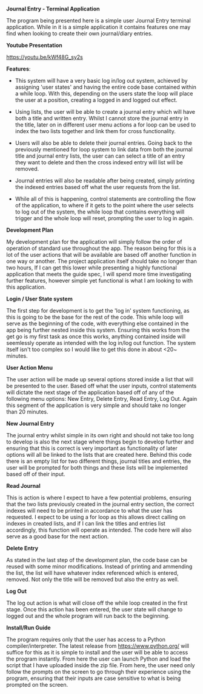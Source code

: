 **Journal Entry - Terminal Application**

  The program being presented here is a simple user Journal Entry terminal application. While in it is a simple application it contains features one may find when looking to create their own journal/diary entries. 

**Youtube Presentation**

https://youtu.be/kWf48G_sy2s


**Features**:

  

 - This system will have a very basic log in/log out system, achieved by
   assigning 'user states' and having the entire code base contained
   within a while loop. With this, depending on the users state the loop
   will place the user at a position, creating a logged in and logged
   out effect.

  

 - Using lists, the user will be able to create a journal entry which
   will have both a title and written entry. Whilst I cannot store the
   journal entry in the title, later on in different user menu actions a
   for loop can be used to index the two lists together and link them
   for cross functionality.

  

 - Users will also be able to delete their journal entries. Going back
   to the previously mentioned for loop system to link data from both
   the journal title and journal entry lists, the user can can select a
   title of an entry they want to delete and then the cross indexed
   entry will list will be removed.
 - Journal entries will also be readable after being created, simply
   printing the indexed entries based off what the user requests from
   the list.
 - While all of this is happening, control statements are controlling
   the flow of the application, to where if it gets to the point where
   the user selects to log out of the system, the while loop that
   contains everything will trigger and the whole loop will reset,
   prompting the user to log in again.

  
  
  

**Development Plan**

  

My development plan for the application will simply follow the order of operation of standard use throughout the app. The reason being for this is a lot of the user actions that will be available are based off another function in one way or another. The project application itself should take no longer than two hours, If I can get this lower while presenting a highly functional application that meets the guide spec, I will spend more time investigating further features, however simple yet functional is what I am looking to with this application.

  

**Login / User State system**

  

The first step for development is to get the 'log in' system functioning, as this is going to be the base for the rest of the code. This while loop will serve as the beginning of the code, with everything else contained in the app being further nested inside this system. Ensuring this works from the get go is my first task as once this works, anything contained inside will seemlessly operate as intended with the log in/log out function. The system itself isn't too complex so I would like to get this done in about <20~ minutes.

  

**User Action Menu**

  

The user action will be made up several options stored inside a list that will be presented to the user. Based off what the user inputs, control statements will dictate the next stage of the application based off of any of the following menu options: New Entry, Delete Entry, Read Entry, Log Out. Again this segment of the application is very simple and should take no longer than 20 minutes.

  

**New Journal Entry**

  

The journal entry whilst simple in its own right and should not take too long to develop is also the next stage where things begin to develop further and ensuring that this is correct is very important as functionality of later options will all be linked to the lists that are created here. Behind this code there is an empty list for two different things, journal titles and entries, the user will be prompted for both things and these lists will be implemented based off of their input.

  

**Read Journal**

  

This is action is where I expect to have a few potential problems, ensuring that the two lists previously created in the journal entry section, the correct indexes will need to be printed in accordance to what the user has requested. I expect to be using a for loop as this allows direct calling on indexes in created lists, and if I can link the titles and entries list accordingly, this function will operate as intended. The code here will also serve as a good base for the next action.

  

**Delete Entry**

  

As stated in the last step of the development plan, the code base can be reused with some minor modifications. Instead of printing and ammending the list, the list will have whatever index referenced which is entered, removed. Not only the title will be removed but also the entry as well.

  

**Log Out**

  

The log out action is what will close off the while loop created in the first stage. Once this action has been entered, the user state will change to logged out and the whole program will run back to the beginning.


**Install/Run Guide**

The program requires only that the user has access to a Python compiler/interpreter. The latest release from https://www.python.org/ will suffice for this as it is simple to install and the user will be able to access the program instantly. From here the user can launch Python and load the script that I have uploaded inside the zip file. From here, the user need only follow the prompts on the screen to go through their experience using the program, ensuring that their inputs are case sensitive to what is being prompted on the screen.
